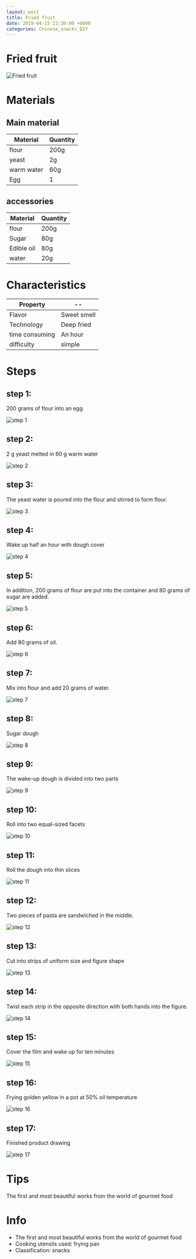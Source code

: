```yaml
---
layout: post
title: Fried fruit
date: 2019-04-15 22:30:00 +0800
categories: Chinese_snacks_DIY
---
```


# Fried fruit

![Fried fruit]({{site.baseurl}}/img/445521/445521.jpg)

# Materials


## Main material

Material|Quantity
--|--
flour|200g
yeast|2g
warm water|60g
Egg|1

## accessories

Material|Quantity
--|--
flour|200g
Sugar|80g
Edible oil|80g
water|20g

# Characteristics

Property|--
--|--
Flavor|Sweet smell
Technology|Deep fried
time consuming|An hour
difficulty|simple

# Steps

## step 1:

200 grams of flour into an egg

![step 1]({{site.baseurl}}/img/445521/1.jpg)

## step 2:

2 g yeast melted in 60 g warm water

![step 2]({{site.baseurl}}/img/445521/2.jpg)

## step 3:

The yeast water is poured into the flour and stirred to form flour.

![step 3]({{site.baseurl}}/img/445521/3.jpg)

## step 4:

Wake up half an hour with dough cover

![step 4]({{site.baseurl}}/img/445521/4.jpg)

## step 5:

In addition, 200 grams of flour are put into the container and 80 grams of sugar are added.

![step 5]({{site.baseurl}}/img/445521/5.jpg)

## step 6:

Add 80 grams of oil.

![step 6]({{site.baseurl}}/img/445521/6.jpg)

## step 7:

Mix into flour and add 20 grams of water.

![step 7]({{site.baseurl}}/img/445521/7.jpg)

## step 8:

Sugar dough

![step 8]({{site.baseurl}}/img/445521/8.jpg)

## step 9:

The wake-up dough is divided into two parts

![step 9]({{site.baseurl}}/img/445521/9.jpg)

## step 10:

Roll into two equal-sized facets

![step 10]({{site.baseurl}}/img/445521/10.jpg)

## step 11:

Roll the dough into thin slices

![step 11]({{site.baseurl}}/img/445521/11.jpg)

## step 12:

Two pieces of pasta are sandwiched in the middle.

![step 12]({{site.baseurl}}/img/445521/12.jpg)

## step 13:

Cut into strips of uniform size and figure shape

![step 13]({{site.baseurl}}/img/445521/13.jpg)

## step 14:

Twist each strip in the opposite direction with both hands into the figure.

![step 14]({{site.baseurl}}/img/445521/14.jpg)

## step 15:

Cover the film and wake up for ten minutes

![step 15]({{site.baseurl}}/img/445521/15.jpg)

## step 16:

Frying golden yellow in a pot at 50% oil temperature

![step 16]({{site.baseurl}}/img/445521/16.jpg)

## step 17:

Finished product drawing

![step 17]({{site.baseurl}}/img/445521/17.jpg)

# Tips

The first and most beautiful works from the world of gourmet food

# Info

- The first and most beautiful works from the world of gourmet food
- Cooking utensils used: frying pan
- Classification: snacks